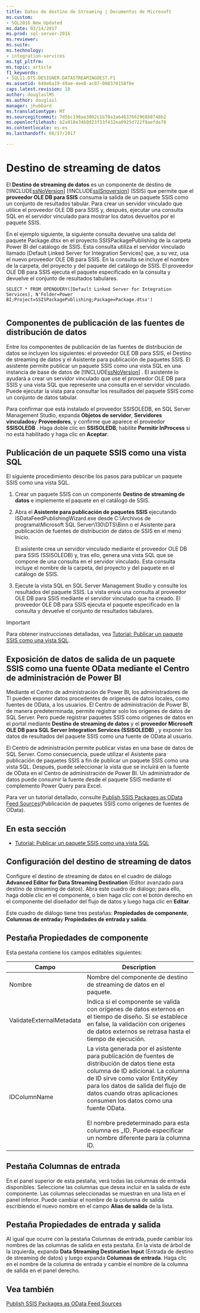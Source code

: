 ```yaml
---
title: Datos de destino de Streaming | Documentos de Microsoft
ms.custom:
- SQL2016_New_Updated
ms.date: 03/14/2017
ms.prod: sql-server-2016
ms.reviewer: 
ms.suite: 
ms.technology:
- integration-services
ms.tgt_pltfrm: 
ms.topic: article
f1_keywords:
- SQL11.DTS.DESIGNER.DATASTREAMINGDEST.F1
ms.assetid: 640e6a19-49ae-4ee8-ac07-008370158f0e
caps.latest.revision: 10
author: douglaslMS
ms.author: douglasl
manager: jhubbard
ms.translationtype: MT
ms.sourcegitcommit: 7d5bc198ae3082c1b79a3a64637662968b0748b2
ms.openlocfilehash: b2a918e3460d23f33f432ea0925d722f9aefde78
ms.contentlocale: es-es
ms.lasthandoff: 08/17/2017

---
```

# <a name="data-streaming-destination"></a>Destino de streaming de datos
  El **Destino de streaming de datos** es un componente de destino de [!INCLUDE[ssNoVersion](../../includes/ssnoversion-md.md)] [!INCLUDE[ssISnoversion](../../includes/ssisnoversion-md.md)] (SSIS) que permite que el **proveedor OLE DB para SSIS** consuma la salida de un paquete SSIS como un conjunto de resultados tabular. Para crear un servidor vinculado que utilice el proveedor OLE DB para SSIS y, después, ejecutar una consulta SQL en el servidor vinculado para mostrar los datos devueltos por el paquete SSIS.  
  
 En el ejemplo siguiente, la siguiente consulta devuelve una salida del paquete Package.dtsx en el proyecto SSISPackagePublishing de la carpeta Power BI del catálogo de SSIS. Esta consulta utiliza el servidor vinculado llamado [Default Linked Server for Integration Services] que, a su vez, usa el nuevo proveedor OLE DB para SSIS. En la consulta se incluye el nombre de la carpeta, del proyecto y del paquete del catálogo de SSIS. El proveedor OLE DB para SSIS ejecuta el paquete especificado en la consulta y devuelve el conjunto de resultados tabulares.  
  
```  
SELECT * FROM OPENQUERY([Default Linked Server for Integration Services], N'Folder=Power BI;Project=SSISPackagePublishing;Package=Package.dtsx')  
  
```  
  
## <a name="data-feed-publishing-components"></a>Componentes de publicación de las fuentes de distribución de datos  
 Entre los componentes de publicación de las fuentes de distribución de datos se incluyen los siguientes: el proveedor OLE DB para SSIS, el Destino de streaming de datos y el Asistente para publicación de paquetes SSIS. El asistente permite publicar un paquete SSIS como una vista SQL en una instancia de base de datos de [!INCLUDE[ssNoVersion](../../includes/ssnoversion-md.md)] . El asistente lo ayudará a crear un servidor vinculado que use el proveedor OLE DB para SSIS y una vista SQL que represente una consulta en el servidor vinculado. Puede ejecutar la vista para consultar los resultados del paquete SSIS como un conjunto de datos tabular.  
  
 Para confirmar que está instalado el proveedor SSISOLEDB, en SQL Server Management Studio, expanda **Objetos de servidor**, **Servidores vinculados**y **Proveedores**, y confirme que aparece el proveedor **SSISOLEDB** . Haga doble clic en **SSISOLEDB**, habilite **Permitir InProcess** si no está habilitado y haga clic en **Aceptar**.  
  
## <a name="publish-an-ssis-package-as-a-sql-view"></a>Publicación de un paquete SSIS como una vista SQL  
 El siguiente procedimiento describe los pasos para publicar un paquete SSIS como una vista SQL.  
  
1.  Crear un paquete SSIS con un componente **Destino de streaming de datos** e implemente el paquete en el catálogo de SSIS.  
  
2.  Abra el **Asistente para publicación de paquetes SSIS** ejecutando ISDataFeedPublishingWizard.exe desde C:\Archivos de programa\Microsoft SQL Server\130\DTS\Binn o el Asistente para publicación de fuentes de distribución de datos de SSIS en el menú Inicio.  
  
     El asistente crea un servidor vinculado mediante el proveedor OLE DB para SSIS (SSISOLEDB) y, tras ello, genera una vista SQL que se compone de una consulta en el servidor vinculado. Esta consulta incluye el nombre de la carpeta, del proyecto y del paquete en el catálogo de SSIS.  
  
3.  Ejecute la vista SQL en SQL Server Management Studio y consulte los resultados del paquete SSIS. La vista envía una consulta al proveedor OLE DB para SSIS mediante el servidor vinculado que ha creado. El proveedor OLE DB para SSIS ejecuta el paquete especificado en la consulta y devuelve el conjunto de resultados tabulares.  
  
> [!IMPORTANT]  
>  Para obtener instrucciones detalladas, vea [Tutorial: Publicar un paquete SSIS como una vista SQL](../../integration-services/data-flow/walkthrough-publish-an-ssis-package-as-a-sql-view.md).  
  
## <a name="expose-output-data-from-an-ssis-package-as-an-odata-feed-by-using-the-power-bi-admin-center"></a>Exposición de datos de salida de un paquete SSIS como una fuente OData mediante el Centro de administración de Power BI  
 Mediante el Centro de administración de Power BI, los administradores de TI pueden exponer datos procedentes de orígenes de datos locales, como fuentes de OData, a los usuarios. El Centro de administración de Power BI, de manera predeterminada, permite registrar solo los orígenes de datos de SQL Server. Pero puede registrar paquetes SSIS como orígenes de datos en el portal mediante **Destino de streaming de datos** y el **proveedor Microsoft OLE DB para SQL Server Integration Services (SSISOLEDB)** , y exponer los datos de resultados del paquete SSIS como una fuente de OData al usuario.  
  
 El Centro de administración permite publicar vistas en una base de datos de SQL Server. Como consecuencia, puede utilizar el Asistente para publicación de paquetes SSIS a fin de publicar un paquete SSIS como una vista SQL. Después, puede seleccionar la vista que se incluirá en la fuente de OData en el Centro de administración de Power BI. Un administrador de datos puede consumir la fuente desde el paquete SSIS mediante el complemento Power Query para Excel.  
  
 Para ver un tutorial detallado, consulte [Publish SSIS Packages as OData Feed Sources](http://go.microsoft.com/fwlink/?LinkID=317367)(Publicación de paquetes SSIS como orígenes de fuentes de OData).  
  
## <a name="in-this-section"></a>En esta sección  
  
-   [Tutorial: Publicar un paquete SSIS como una vista SQL](../../integration-services/data-flow/walkthrough-publish-an-ssis-package-as-a-sql-view.md)  
  
## <a name="configure-data-streaming-destination"></a>Configuración del destino de streaming de datos
  Configure el destino de streaming de datos en el cuadro de diálogo **Advanced Editor for Data Streaming Destination** (Editor avanzado para destino de streaming de datos). Abra este cuadro de diálogo; para ello, haga doble clic en el componente, o bien haga clic con el botón derecho en el componente del diseñador del flujo de datos y luego haga clic en **Editar**.  
  
 Este cuadro de diálogo tiene tres pestañas: **Propiedades de componente**, **Columnas de entrada**y **Propiedades de entrada y salida**.  
  
## <a name="component-properties-tab"></a>Pestaña Propiedades de componente  
 Esta pestaña contiene los campos editables siguientes:  
  
|Campo|Description|  
|-----------|-----------------|  
|Nombre|Nombre del componente de destino de streaming de datos en el paquete.|  
|ValidateExternalMetadata|Indica si el componente se valida con orígenes de datos externos en el tiempo de diseño. Si se establece en false, la validación con orígenes de datos externos se retrasa hasta el tiempo de ejecución.|  
|IDColumnName|La vista generada por el asistente para publicación de fuentes de distribución de datos tiene esta columna de ID adicional. La columna de ID sirve como valor EntityKey para los datos de salida del flujo de datos cuando otras aplicaciones consumen los datos como una fuente OData.<br /><br /> El nombre predeterminado para esta columna es _ID. Puede especificar un nombre diferente para la columna ID.|  
  
## <a name="input-columns-tab"></a>Pestaña Columnas de entrada  
 En el panel superior de esta pestaña, verá todas las columnas de entrada disponibles. Seleccione las columnas que desea incluir en la salida de este componente. Las columnas seleccionadas se muestran en una lista en el panel inferior. Puede cambiar el nombre de la columna de salida escribiendo el nuevo nombre en el campo **Alias de salida** de la lista.  
  
## <a name="input-output-properties-tab"></a>Pestaña Propiedades de entrada y salida  
 Al igual que ocurre con la pestaña Columnas de entrada, puede cambiar los nombres de las columnas de salida en esta pestaña. En la vista de árbol de la izquierda, expanda **Data Streaming Destination Input** (Entrada de destino de streaming de datos) y luego expanda **Columnas de entrada**. Haga clic en el nombre de la columna de entrada y cambie el nombre de la columna de salida en el panel derecho.  
  
## <a name="see-also"></a>Vea también  
 [Publish SSIS Packages as OData Feed Sources](http://go.microsoft.com/fwlink/?LinkID=317367)  
  
  
